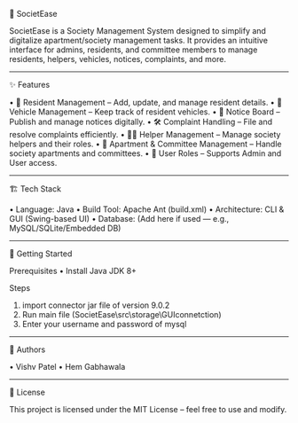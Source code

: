 🏢 SocietEase

SocietEase is a Society Management System designed to simplify and digitalize apartment/society management tasks.
It provides an intuitive interface for admins, residents, and committee members to manage residents, helpers, vehicles, notices, complaints, and more.

________________________________________
✨ Features

•	👥 Resident Management – Add, update, and manage resident details.
•	🚗 Vehicle Management – Keep track of resident vehicles.
•	📢 Notice Board – Publish and manage notices digitally.
•	🛠 Complaint Handling – File and resolve complaints efficiently.
•	👨‍💼 Helper Management – Manage society helpers and their roles.
•	🏢 Apartment & Committee Management – Handle society apartments and committees.
•	🔐 User Roles – Supports Admin and User access.

________________________________________
🏗️ Tech Stack

•	Language: Java
•	Build Tool: Apache Ant (build.xml)
•	Architecture: CLI & GUI (Swing-based UI)
•	Database: (Add here if used — e.g., MySQL/SQLite/Embedded DB)
________________________________________
🚀 Getting Started

Prerequisites
•	Install Java JDK 8+

Steps 
1) import connector jar file of version 9.0.2
2) Run main file (SocietEase\src\storage\GUIconnetction)
3) Enter your username and password of mysql 

________________________________________
👤 Authors

•	Vishv Patel
•	Hem Gabhawala
________________________________________
📜 License

This project is licensed under the MIT License – feel free to use and modify.

